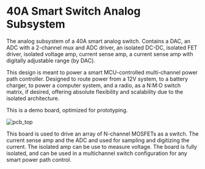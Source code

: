# 40A Smart Switch Analog Subsystem
The analog subsystem of a 40A smart analog switch. Contains a DAC, an ADC with a 2-channel mux and ADC driver, an isolated DC-DC, isolated FET driver, isolated voltage amp, current sense amp, a current sense amp with digitally adjustable range (by DAC).

This design is meant to power a smart MCU-controlled multi-channel power path controller. Designed to route power from a 12V system, to a battery charger, to power a computer system, and a radio, as a N:M:O switch matrix, if desired, offering absolute flexibility and scalability due to the isolated architecture.

This is a demo board, optimized for prototyping.

![pcb_top](https://github.com/user-attachments/assets/ae502a78-fedb-4412-9dcf-aa7905acede8)

This board is used to drive an array of N-channel MOSFETs as a switch. The current sense amp and the ADC and used for sampling and digitizing the current. The isolated amp can be use to measure voltage. The board is fully isolated, and can be used in a multichannel switch configuration for any smart power path control.
